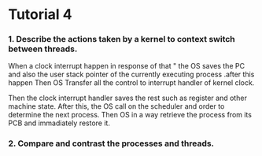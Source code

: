 # Tutorial 4

### 1. Describe the actions taken by a kernel to context switch between threads.
When a clock interrupt happen in response of that " the OS saves the PC and also the user stack pointer of the currently executing process .after this happen
Then OS Transfer all the control to interrupt handler of kernel clock.

Then the clock interrupt handler saves the rest such as register and other machine state.
After this, the OS call on the scheduler and order to determine the next process.
 Then OS in a way retrieve the process from its PCB and immadiately restore it.

### 2. Compare and contrast the processes and threads.
